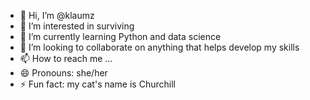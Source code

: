 - 👋 Hi, I’m @klaumz
- 👀 I’m interested in surviving
- 🌱 I’m currently learning Python and data science
- 💞️ I’m looking to collaborate on anything that helps develop my skills
- 📫 How to reach me ...
- 😄 Pronouns: she/her
- ⚡ Fun fact: my cat's name is Churchill

<!---
klaumz/klaumz is a ✨ special ✨ repository because its `README.md` (this file) appears on your GitHub profile.
You can click the Preview link to take a look at your changes.
--->
